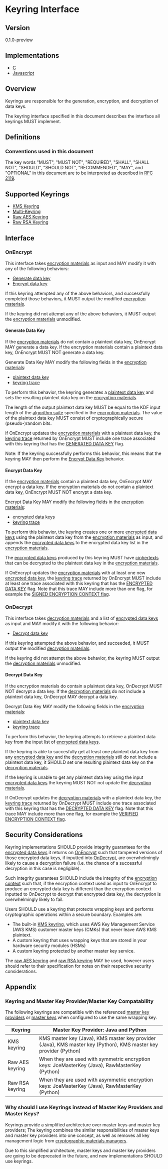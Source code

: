 [//]: # (Copyright 2019 Amazon.com, Inc. or its affiliates. All Rights Reserved.)
[//]: # (SPDX-License-Identifier: CC-BY-SA-4.0)

# Keyring Interface

## Version

0.1.0-preview

## Implementations

- [C](https://github.com/aws/aws-encryption-sdk-c/blob/master/source/materials.c)
- [Javascript](https://github.com/awslabs/aws-encryption-sdk-javascript/blob/master/modules/material-management/src/keyring.ts)

## Overview

Keyrings are responsible for the generation, encryption, and decryption of data keys.

The keyring interface specified in this document describes the interface all keyrings MUST implement.

## Definitions

### Conventions used in this document

The key words "MUST", "MUST NOT", "REQUIRED", "SHALL", "SHALL NOT", "SHOULD", "SHOULD NOT", "RECOMMENDED", "MAY", and "OPTIONAL"
in this document are to be interpreted as described in [RFC 2119](https://tools.ietf.org/html/rfc2119).

## Supported Keyrings

- [KMS Keyring](#kms-keyring.md)
- [Multi-Keyring](#multi-keyring.md)
- [Raw AES Keyring](#raw-aes-keyring.md)
- [Raw RSA Keyring](#raw-rsa-keyring.md)

## Interface

### OnEncrypt

This interface takes [encryption materials](#structures.md#encryption-materials) as input
and MAY modify it with any of the following behaviors:

- [Generate data key](#generate-data-key)
- [Encrypt data key](#encrypt-data-key)

If this keyring attempted any of the above behaviors, and successfully completed those behaviors,
it MUST output the modified [encryption materials](#structures.md#encryption-materials).

If the keyring did not attempt any of the above behaviors, it MUST output the
[encryption materials](#structures.md#encryption-materials) unmodified.

#### Generate Data Key

If the [encryption materials](#structures.md#encryption-materials) do not contain a plaintext data key,
OnEncrypt MAY generate a data key.
If the encryption materials contain a plaintext data key, OnEncrypt MUST NOT generate a data key.

Generate Data Key MAY modify the following fields in the [encryption materials](#structures.md#encryption-materials):

- [plaintext data key](#structures.md#plaintext-data-key)
- [keyring trace](#structures.md#keyring-trace)

To perform this behavior, the keyring generates a [plaintext data key](#structures.md#plaintext-data-key)
and sets the resulting plaintext data key on the [encryption materials](#structures.md#encryption-materials).

The length of the output plaintext data key MUST be equal to the KDF input length of the [algorithm suite](#algorithm-suites.md)
specified in the [encryption materials](#structures.md#encryption-materials).
The value of the plaintext data key MUST consist of cryptographically secure (pseudo-)random bits.

If OnEncrypt updates the [encryption materials](#data-structure.md#encryption-materials) with a plaintext data key,
the [keyring trace](#structures.md#keyring-trace) returned by OnEncrypt MUST include one trace
associated with this keyring that has the [GENERATED DATA KEY](#structures.md#generated-data-key) flag.

Note: If the keyring successfully performs this behavior, this means that the keyring MAY then
perform the [Encrypt Data Key](#encrypt-data-key) behavior.

#### Encrypt Data Key

If the [encryption materials](#structures.md#encryption-materials) contain a plaintext data key,
OnEncrypt MAY encrypt a data key.
If the encryption materials do not contain a plaintext data key, OnEncrypt MUST NOT encrypt a data key.

Encrypt Data Key MAY modify the following fields in the [encryption materials](#structures.md#encryption-materials):

- [encrypted data keys](#structures.md#encrypted-data-keys)
- [keyring trace](#structures.md#keyring-trace)

To perform this behavior, the keyring creates one or more [encrypted data keys](#structures.md#encrypted-data-key)
using the plaintext data key from the [encryption materials](#structures.md#encryption-materials) as input,
and appends the [encrypted data keys](#structures.md#encrypted-data-key) to the encrypted data key list
in the [encryption materials](#structures.md#encryption-materials).

The [encrypted data keys](#structures.md#encrypted-data-key) produced by this keyring MUST
have [ciphertexts](#structures.md#ciphertext) that can be decrypted to the plaintext data key in the
[encryption materials](#structures.md#encryption-materials).

If OnEncrypt updates the [encryption materials](#data-structure.md#encryption-materials) with at least
one new [encrypted data key](#structures.md#encrypted-data-key),
the [keyring trace](#structures.md#keyring-trace) returned by OnEncrypt MUST include at least one trace
associated with this keyring that has the [ENCRYPTED DATA KEY](#structures.md#encrypted-data-key) flag.
Note that this trace MAY include more than one flag,
for example the [SIGNED ENCRYPTION CONTEXT flag](#structures.md#signed-encryption-context).

### OnDecrypt

This interface takes [decryption materials](#structures.md#decryption-materials) and
a list of [encrypted data keys](#structures.md#encrypted-data-key) as input and
MAY modify it with the following behavior:

- [Decrypt data key](#decrypt-data-key)

If this keyring attempted the above behavior, and succeeded, it MUST output the modified [decryption materials](#structures.md#decryption-materials).

If the keyring did not attempt the above behavior,
the keyring MUST output the [decryption materials](#structures.md#decryption-materials) unmodified.

#### Decrypt Data Key

If the encryption materials do contain a plaintext data key, OnDecrypt MUST NOT decrypt a data key.
If the [decryption materials](#structures.md#decryption-materials) do not include a plaintext data key,
OnDecrypt MAY decrypt a data key.

Decrypt Data Key MAY modify the following fields in the [encryption materials](#structures.md#encryption-materials):

- [plaintext data key](#structures.md#plaintext-data-key)
- [keyring trace](#structures.md#keyring-trace)

To perform this behavior, the keyring attempts to retrieve a plaintext data key from the input list
of [encrypted data keys](#structures.md#encrypted-data-key).

If the keyring is able to succesfully get at least one plaintext data key from any [encrypted data key](#structures.md#encrypted-data-key)
and the [decryption materials](#structures.md#decryption-materials) still do not include a plaintext data key,
it SHOULD set one resulting plaintext data key on the [decryption materials](#structures.md#decryption-materials).

If the keyring is unable to get any plaintext data key using the input [encrypted data keys](#structures.md#encrypted-data-key)
the keyring MUST NOT not update the [decryption materials](#structures.md#decryption-materials).

If OnDecrypt updates the [decryption materials](#data-structure.md#decryption-materials) with a plaintext data key,
the [keyring trace](#structures.md#keyring-trace) returned by OnDecrypt MUST include one trace
associated with this keyring that has the [DECRYPTED DATA KEY](#structures.md#encrypted-data-key) flag.
Note that this trace MAY include more than one flag, for example the [VERIFIED ENCRYPTION CONTEXT flag](#structures.md#verified-encryption-context).

## Security Considerations

Keyring implementations SHOULD provide integrity guarantees for the [encrypted data keys](#structures.md#encrypted-data-key)
it returns on [OnEncrypt](#onencrypt) such that tampered versions of those encrypted data keys,
if inputted into [OnDecrypt](#ondecrypt), are overwhelmingly likely to cause a decryption failure
(i.e. the chance of a successful decryption in this case is negligible).

Such integrity guarantees SHOULD include the integrity of the [encryption context](#structures.md#encryption-context)
such that, if the encryption context used as input to OnEncrypt to produce an encrypted data key is
different than the encryption context inputted to OnDecrypt to decrypt that encrypted data key,
the decryption is overwhelmingly likely to fail.

Users SHOULD use a keyring that protects wrapping keys and performs cryptographic operations within a secure boundary.
Examples are:

- The built-in [KMS keyring](#kms-keyring.md),
  which uses AWS Key Management Service (AWS KMS) customer master keys (CMKs) that never leave AWS KMS plaintext.
- A custom keyring that uses wrapping keys that are stored in your hardware security modules (HSMs)
- A custom keyring protected by another master key service.

The [raw AES keyring](#raw-aes-keyring.md) and [raw RSA keyring](#raw-aes-keyring) MAY be used,
however users should refer to their specification for notes on their respective security considerations.

## Appendix

### Keyring and Master Key Provider/Master Key Compatability

The following keyrings are compatible with the referenced [master key providers](#master-key-provider.md) or
[master keys](#master-key.md) when configured to use the same wrapping key.

| Keyring         | Master Key Provider: Java and Python                                                                             |
|-----------------|------------------------------------------------------------------------------------------------------------------|
| KMS keyring     | KMS master key (Java), KMS master key provider (Java), KMS master key (Python), KMS master key provider (Python) |
| Raw AES keyring | When they are used with symmetric encryption keys: JceMasterKey (Java), RawMasterKey (Python)                    |
| Raw RSA keyring | When they are used with asymmetric encryption keys: JceMasterKey (Java), RawMasterKey (Python)                   |

### Why should I use Keyrings instead of Master Key Providers and Master Keys?

Keyrings provide a simplified architecture over master keys and master key providers;
The keyring combines the similar responsibilities of master keys and master key providers into one concept,
as well as removes all key management logic from [cryptographic materials managers](#cmm-interface.md).

Due to this simplified architecture, master keys and master key providers are going to be deprecated in the future,
and new implementations SHOULD use keyrings.
